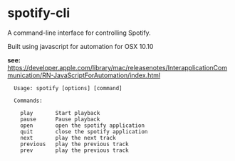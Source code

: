# spotify-cli

A command-line interface for controlling Spotify.  

Built using javascript for automation for OSX 10.10

**see:**
https://developer.apple.com/library/mac/releasenotes/InterapplicationCommunication/RN-JavaScriptForAutomation/index.html

```
  Usage: spotify [options] [command]

  Commands:

    play       Start playback
    pause      Pause playback
    open       open the spotify application
    quit       close the spotify application
    next       play the next track
    previous   play the previous track
    prev       play the previous track

```
